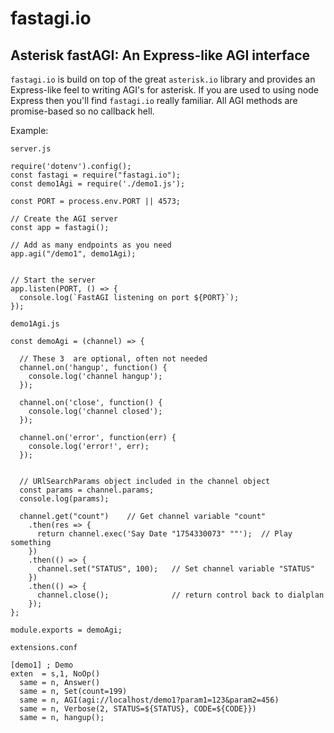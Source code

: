 # fastagi.io

## Asterisk fastAGI: An Express-like AGI interface

`fastagi.io` is build on top of the great `asterisk.io` library and provides an Express-like feel to writing AGI's for asterisk.  If you are used to using node Express then you'll find `fastagi.io` really familiar.  All AGI methods are promise-based so no callback hell.

Example:

`server.js`
```
require('dotenv').config();
const fastagi = require("fastagi.io");
const demo1Agi = require('./demo1.js');

const PORT = process.env.PORT || 4573;

// Create the AGI server
const app = fastagi();

// Add as many endpoints as you need 
app.agi("/demo1", demo1Agi);


// Start the server
app.listen(PORT, () => {
  console.log(`FastAGI listening on port ${PORT}`);
});
```

`demo1Agi.js`
```
const demoAgi = (channel) => {

  // These 3  are optional, often not needed
  channel.on('hangup', function() {
    console.log('channel hangup');
  });

  channel.on('close', function() {
    console.log('channel closed');
  });

  channel.on('error', function(err) {
    console.log('error!', err);
  });


  // URlSearchParams object included in the channel object 
  const params = channel.params;
  console.log(params);

  channel.get("count")    // Get channel variable "count"
    .then(res => {
      return channel.exec('Say Date "1754330073" ""');  // Play something
    })
    .then(() => {
      channel.set("STATUS", 100);   // Set channel variable "STATUS"
    })
    .then(() => {
      channel.close();              // return control back to dialplan
    });
};

module.exports = demoAgi;
```
`extensions.conf`
```
[demo1] ; Demo
exten  = s,1, NoOp()
  same = n, Answer()
  same = n, Set(count=199)
  same = n, AGI(agi://localhost/demo1?param1=123&param2=456)
  same = n, Verbose(2, STATUS=${STATUS}, CODE=${CODE}})
  same = n, hangup();
```